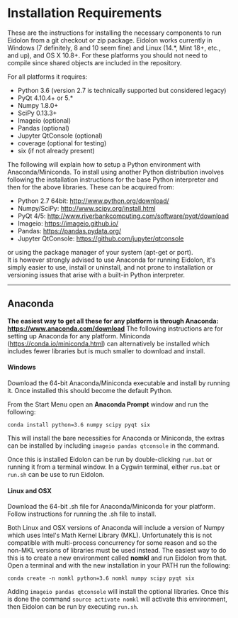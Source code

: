 # Installation Requirements

These are the instructions for installing the necessary components to run Eidolon from a git checkout or zip package.
Eidolon works currently in Windows (7 definitely, 8 and 10 seem fine) and Linux (14.\*, Mint 18+, etc., and up), and OS X 10.8+. 
For these platforms you should not need to compile since shared objects are included in the repository.

For all platforms it requires:
 * Python 3.6 (version 2.7 is technically supported but considered legacy)
 * PyQt 4.10.4+ or 5.*
 * Numpy 1.8.0+
 * SciPy 0.13.3+ 
 * Imageio (optional)
 * Pandas (optional)
 * Jupyter QtConsole (optional)
 * coverage (optional for testing)
 * six (if not already present)

The following will explain how to setup a Python environment with Anaconda/Miniconda. 
To install using another Python distribution involves following the installation instructions for the base Python interpreter
and then for the above libraries. These can be acquired from:

 * Python 2.7 64bit: http://www.python.org/download/
 * Numpy/SciPy: http://www.scipy.org/install.html 
 * PyQt 4/5: http://www.riverbankcomputing.com/software/pyqt/download
 * Imageio: https://imageio.github.io/
 * Pandas: https://pandas.pydata.org/
 * Jupyter QtConsole: https://github.com/jupyter/qtconsole
 
or using the package manager of your system (apt-get or port).  
It is however strongly advised to use Anaconda for running Eidolon, it's simply easier to use, install or uninstall, and not
prone to installation or versioning issues that arise with a built-in Python interpreter.
 
----

## Anaconda
 
**The easiest way to get all these for any platform is through Anaconda: https://www.anaconda.com/download**
The following instructions are for setting up Anaconda for any platform. 
Miniconda (https://conda.io/miniconda.html) can alternatively be installed which includes fewer libraries but is much smaller to download and install.

#### Windows

Download the 64-bit Anaconda/Miniconda executable and install by running it. Once installed this should become the default Python. 

From the Start Menu open an **Anaconda Prompt** window and run the following:

    conda install python=3.6 numpy scipy pyqt six
    
This will install the bare necessities for Anaconda or Miniconda, the extras can be installed by including `imageio pandas qtconsole`
in the command.

Once this is installed Eidolon can be run by double-clicking `run.bat` or running it from a terminal window.
In a Cygwin terminal, either `run.bat` or `run.sh` can be use to run Eidolon. 

#### Linux and OSX

Download the 64-bit .sh file for Anaconda/Miniconda for your platform. Follow instructions for running the .sh file to install. 

Both Linux and OSX versions of Anaconda will include a version of Numpy which uses Intel's Math Kernel Library (MKL). 
Unfortunately this is not compatible with multi-process concurrency for some reason and so the non-MKL versions of libraries
must be used instead. The easiest way to do this is to create a new environment called **nomkl** and run Eidolon from that.
Open a terminal and with the new installation in your PATH run the following:

    conda create -n nomkl python=3.6 nomkl numpy scipy pyqt six

Adding `imageio pandas qtconsole` will install the optional libraries.
Once this is done the command `source activate nomkl` will activate this environment, then Eidolon can be run by executing `run.sh`.
